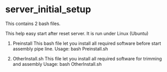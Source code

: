 # server_initial_setup
This contains 2 bash files.

This help easy start after reset server.
It is run under Linux (Ubuntu)

1. Preinstall
This bash file let you install all required software before start assembly pipe line.
Usage: bash Preinstall.sh

2. OtherInstall.sh
This file let you install all required software for trimming and assembly
Usage: bash OtherInstall.sh 
